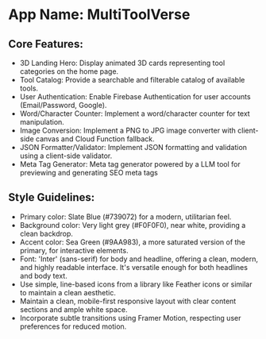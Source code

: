 # **App Name**: MultiToolVerse

## Core Features:

- 3D Landing Hero: Display animated 3D cards representing tool categories on the home page.
- Tool Catalog: Provide a searchable and filterable catalog of available tools.
- User Authentication: Enable Firebase Authentication for user accounts (Email/Password, Google).
- Word/Character Counter: Implement a word/character counter for text manipulation.
- Image Conversion: Implement a PNG to JPG image converter with client-side canvas and Cloud Function fallback.
- JSON Formatter/Validator: Implement JSON formatting and validation using a client-side validator.
- Meta Tag Generator: Meta tag generator powered by a LLM tool for previewing and generating SEO meta tags

## Style Guidelines:

- Primary color: Slate Blue (#739072) for a modern, utilitarian feel.
- Background color: Very light grey (#F0F0F0), near white, providing a clean backdrop.
- Accent color: Sea Green (#9AA983), a more saturated version of the primary, for interactive elements.
- Font: 'Inter' (sans-serif) for body and headline, offering a clean, modern, and highly readable interface. It's versatile enough for both headlines and body text.
- Use simple, line-based icons from a library like Feather icons or similar to maintain a clean aesthetic.
- Maintain a clean, mobile-first responsive layout with clear content sections and ample white space.
- Incorporate subtle transitions using Framer Motion, respecting user preferences for reduced motion.